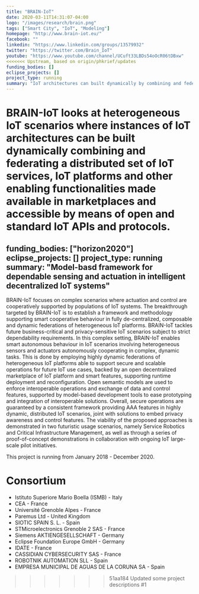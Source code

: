 ```yaml
---
title: "BRAIN-IoT"
date: 2020-03-11T14:31:07-04:00
logo: "/images/research/brain.png"
tags: ["Smart City", "IoT", "Modeling"]
homepage: "http://www.brain-iot.eu/"
facebook: ""
linkedin: "https://www.linkedin.com/groups/13579932"
twitter: "https://twitter.com/Brain_IoT"
youtube: "https://www.youtube.com/channel/UCuft33LBDs54oOcR06tDBxw"
<<<<<<< Upstream, based on origin/phkrief/updates
funding_bodies: []
eclipse_projects: []
project_type: running
summary: "IoT architectures can built dynamically by combining and federating a distributed set of IoT services, IoT platforms and other enabling functionalities."
---
```

BRAIN-IoT looks at heterogeneous IoT scenarios where instances of IoT architectures can be built dynamically combining and federating a distributed set of IoT services, IoT platforms and other enabling functionalities made available in marketplaces and accessible by means of open and standard IoT APIs and protocols.
=======
funding_bodies: ["horizon2020"]
eclipse_projects: []
project_type: running
summary: "Model-basd framework for dependable sensing and actuation in intelligent decentralized IoT systems"
---
BRAIN-IoT focuses on complex scenarios where actuation and control are cooperatively supported by populations of IoT systems. The breakthrough targeted by BRAIN-IoT is to establish a framework and methodology supporting smart cooperative behaviour in fully de-centralized, composable and dynamic federations of heterogeneous IoT platforms.
BRAIN-IoT tackles future business-critical and privacy-sensitive IoT scenarios subject to strict dependability requirements. In this complex setting, BRAIN-IoT enables smart autonomous behaviour in IoT scenarios involving heterogeneous sensors and actuators autonomously cooperating in complex, dynamic tasks. This is done by employing highly dynamic federations of heterogeneous IoT platforms able to support secure and scalable operations for future IoT use cases, backed by an open decentralized marketplace of IoT platform and smart features, supporting runtime deployment and reconfiguration.
Open semantic models are used to enforce interoperable operations and exchange of data and control features, supported by model-based development tools to ease prototyping and integration of interoperable solutions. Overall, secure operations are guaranteed by a consistent framework providing AAA features in highly dynamic, distributed IoT scenarios, joint with solutions to embed privacy awareness and control features.
The viability of the proposed approaches is demonstrated in two futuristic usage scenarios, namely Service Robotics and Critical Infrastructure Management, as well as through a series of proof-of-concept demonstrations in collaboration with ongoing IoT large-scale pilot initiatives.

This project is running from January 2018 - December 2020.

# Consortium

* Istituto Superiore Mario Boella (ISMB) - Italy
* CEA - France
* Université Grenoble Alpes - France
* Paremus Ltd - United Kingdom
* SIOTIC SPAIN S. L. - Spain
* STMicroelectronics  Grenoble 2 SAS - France
* Siemens AKTIENGESELLSCHAFT - Germany
* Eclipse Foundation Europe GmbH - Germany
* IDATE - France
* CASSIDIAN CYBERSECURITY SAS - France
* ROBOTNIK AUTOMATION SLL - Spain
* EMPRESA MUNICIPAL DE AGUAS DE LA CORUNA SA - Spain
>>>>>>> 51aa184 Updated some project descriptions #1
